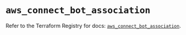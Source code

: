 # `aws_connect_bot_association`

Refer to the Terraform Registry for docs: [`aws_connect_bot_association`](https://registry.terraform.io/providers/hashicorp/aws/6.10.0/docs/resources/connect_bot_association).
